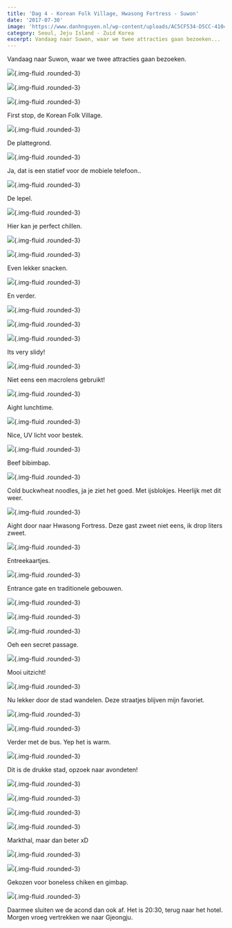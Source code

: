 ```yaml
---
title: 'Dag 4 - Korean Folk Village, Hwasong Fortress - Suwon'
date: '2017-07-30'
image: 'https://www.danhnguyen.nl/wp-content/uploads/AC5CF534-D5CC-4104-9EBB-0B69206DF825.jpg'
category: Seoul, Jeju Island - Zuid Korea
excerpt: Vandaag naar Suwon, waar we twee attracties gaan bezoeken...
---
```


Vandaag naar Suwon, waar we twee attracties gaan bezoeken.

![](https://www.danhnguyen.nl/wp-content/uploads/IMG_20170730_110537-700x394.jpg){.img-fluid .rounded-3}

![](https://www.danhnguyen.nl/wp-content/uploads/72210E30-7DE4-499D-B00E-447AE70CD019-700x394.jpg){.img-fluid .rounded-3}

![](https://www.danhnguyen.nl/wp-content/uploads/648675CC-E73F-42B0-88FF-44DB9F810352-700x394.jpg){.img-fluid .rounded-3}

First stop, de Korean Folk Village.

![](https://www.danhnguyen.nl/wp-content/uploads/AC5CF534-D5CC-4104-9EBB-0B69206DF825-700x394.jpg){.img-fluid .rounded-3}

De plattegrond.

![](https://www.danhnguyen.nl/wp-content/uploads/3E6E1F03-E9D6-4954-9C3D-C4DA1FDECF85-700x394.jpg){.img-fluid .rounded-3}

Ja, dat is een statief voor de mobiele telefoon..

![](https://www.danhnguyen.nl/wp-content/uploads/CABBDDA9-37F6-4B45-B7D6-BBE59A305229-700x394.jpg){.img-fluid .rounded-3}

De lepel.

![](https://www.danhnguyen.nl/wp-content/uploads/FB4ED133-CDB7-41E7-8612-187CE6B6B775-700x394.jpg){.img-fluid .rounded-3}

Hier kan je perfect chillen.

![](https://www.danhnguyen.nl/wp-content/uploads/CD10F761-994B-45D9-A50F-474B586F0B97-700x394.jpg){.img-fluid .rounded-3}

![](https://www.danhnguyen.nl/wp-content/uploads/26D1DE1B-9CA0-4EC8-A9CD-3FBA21B5DE2C-700x394.jpg){.img-fluid .rounded-3}

Even lekker snacken.

![](https://www.danhnguyen.nl/wp-content/uploads/25CBEEDA-95B9-4C08-8CE2-47C4C986BDB2-700x394.jpg){.img-fluid .rounded-3}

En verder.

![](https://www.danhnguyen.nl/wp-content/uploads/488B1F4D-1084-49CD-9E49-21099A935690-700x394.jpg){.img-fluid .rounded-3}

![](https://www.danhnguyen.nl/wp-content/uploads/2560A564-4744-4577-9DF1-77A6BD04A58D-700x394.jpg){.img-fluid .rounded-3}

![](https://www.danhnguyen.nl/wp-content/uploads/2951DADA-F578-4F87-A9CD-D5B3D96D0A14-700x394.jpg){.img-fluid .rounded-3}

Its very slidy!

![](https://www.danhnguyen.nl/wp-content/uploads/18CCA696-C40A-470F-A910-CD365492787B-700x394.jpg){.img-fluid .rounded-3}

Niet eens een macrolens gebruikt!

![](https://www.danhnguyen.nl/wp-content/uploads/F329A213-AD79-45CF-8F6A-848B39CBD706-700x394.jpg){.img-fluid .rounded-3}

Aight lunchtime.

![](https://www.danhnguyen.nl/wp-content/uploads/5BF6B98A-279B-4C5F-8674-2676EFA9D110-700x394.jpg){.img-fluid .rounded-3}

Nice, UV licht voor bestek.

![](https://www.danhnguyen.nl/wp-content/uploads/6672497B-1B2B-43CD-B703-600FD190A2BA-700x394.jpg){.img-fluid .rounded-3}

Beef bibimbap.

![](https://www.danhnguyen.nl/wp-content/uploads/51094D1E-C346-40AC-B3C4-4D718E2916B5-700x394.jpg){.img-fluid .rounded-3}

Cold buckwheat noodles, ja je ziet het goed. Met ijsblokjes. Heerlijk met dit weer.

![](https://www.danhnguyen.nl/wp-content/uploads/5A8C3969-F52C-499D-BD47-AE6FB29AAEC0-700x394.jpg){.img-fluid .rounded-3}

Aight door naar Hwasong Fortress. Deze gast zweet niet eens, ik drop liters zweet.

![](https://www.danhnguyen.nl/wp-content/uploads/45771926-4839-40D1-A567-2E096E2AB98C-700x394.jpg){.img-fluid .rounded-3}

Entreekaartjes.

![](https://www.danhnguyen.nl/wp-content/uploads/A7802AC2-E83C-477C-A1AF-364CC157A504-700x394.jpg){.img-fluid .rounded-3}

Entrance gate en traditionele gebouwen.

![](https://www.danhnguyen.nl/wp-content/uploads/4D09D440-F1A3-4BD0-A037-A399AC4F4439-700x394.jpg){.img-fluid .rounded-3}

![](https://www.danhnguyen.nl/wp-content/uploads/B8A87495-1A89-436B-89AB-5598681C83A3-700x394.jpg){.img-fluid .rounded-3}

![](https://www.danhnguyen.nl/wp-content/uploads/F132E370-805A-455A-9E43-098826DEDABD-700x394.jpg){.img-fluid .rounded-3}

Oeh een secret passage.

![](https://www.danhnguyen.nl/wp-content/uploads/9F6348E5-2ABF-4DAE-961D-D7F1AF677BE0-700x394.jpg){.img-fluid .rounded-3}

Mooi uitzicht!

![](https://www.danhnguyen.nl/wp-content/uploads/9D47AE84-7EA2-47A5-B8CD-5CCF8BD211AF-700x394.jpg){.img-fluid .rounded-3}

Nu lekker door de stad wandelen. Deze straatjes blijven mijn favoriet.

![](https://www.danhnguyen.nl/wp-content/uploads/D6E6145D-171D-478C-AEEF-F14A18AB2969-700x394.jpg){.img-fluid .rounded-3}

![](https://www.danhnguyen.nl/wp-content/uploads/11D57235-7299-4BD5-95E1-8104DD0E2055-700x394.jpg){.img-fluid .rounded-3}

Verder met de bus. Yep het is warm.

![](https://www.danhnguyen.nl/wp-content/uploads/7FDA6878-4B6F-48EA-8F3F-7F18670E4702-700x394.jpg){.img-fluid .rounded-3}

Dit is de drukke stad, opzoek naar avondeten!

![](https://www.danhnguyen.nl/wp-content/uploads/9C137BAF-C5E1-486B-9851-382B15253AEA-700x394.jpg){.img-fluid .rounded-3}

![](https://www.danhnguyen.nl/wp-content/uploads/790D012F-11A6-47DD-9D79-37BE25D6551B-700x394.jpg){.img-fluid .rounded-3}

![](https://www.danhnguyen.nl/wp-content/uploads/754B2A03-D737-45CD-BE31-AA486C48217E-700x394.jpg){.img-fluid .rounded-3}

![](https://www.danhnguyen.nl/wp-content/uploads/9E1DDE32-7777-4018-953F-B74D45B7D1A7-700x394.jpg){.img-fluid .rounded-3}

Markthal, maar dan beter xD

![](https://www.danhnguyen.nl/wp-content/uploads/0B22B8F5-288C-430A-A702-5132D81B5F91-700x394.jpg){.img-fluid .rounded-3}

![](https://www.danhnguyen.nl/wp-content/uploads/AC657DE4-529C-4289-AC87-1D0883D1A2BD-700x394.jpg){.img-fluid .rounded-3}

Gekozen voor boneless chiken en gimbap.

![](https://www.danhnguyen.nl/wp-content/uploads/19898956-D9B1-485E-B9B7-DA491BA5BF49-700x394.jpg){.img-fluid .rounded-3}

Daarmee sluiten we de acond dan ook af. Het is 20:30, terug naar het hotel.
Morgen vroeg vertrekken we naar Gjeongju.
